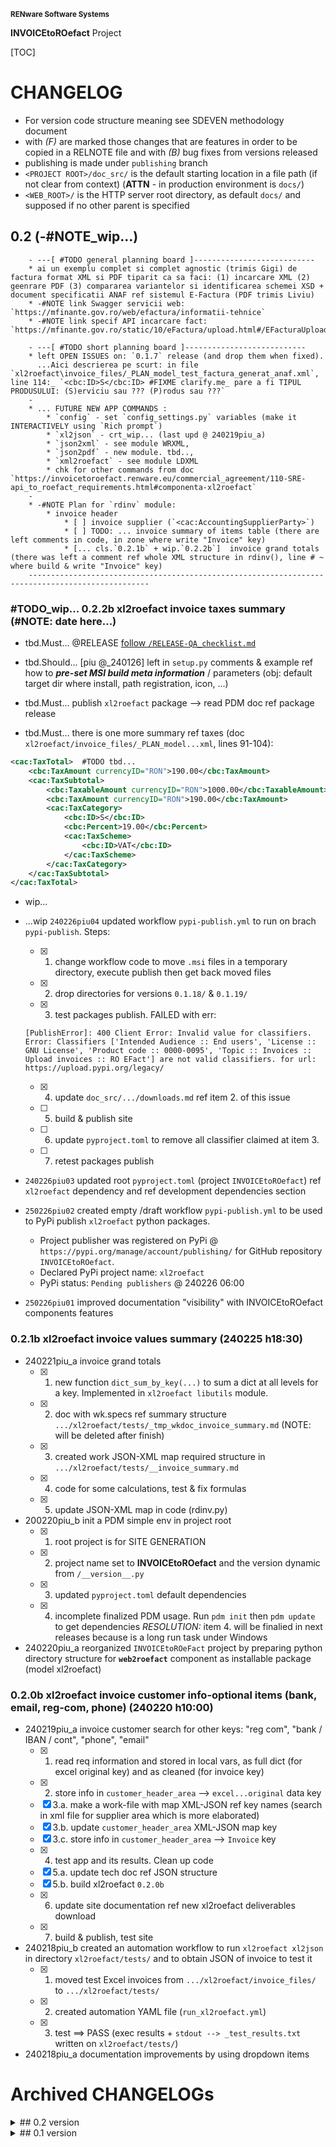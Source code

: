 <small>**RENware Software Systems**</small>

**INVOICEtoROefact** Project

[TOC]


# CHANGELOG

- For version code structure meaning see SDEVEN methodology document
- with _(F)_ are marked those changes that are features in order to be copied in a RELNOTE file and with _(B)_ bug fixes from versions released
- publishing is made under `publishing` branch
- `<PROJECT ROOT>/doc_src/` is the default starting location in a file path (if not clear from context) (**ATTN** - in production environment is `docs/`)
- `<WEB_ROOT>/` is the HTTP server root directory, as default `docs/` and supposed if no other parent is specified



## 0.2 (-#NOTE_wip...)

```
    - ---[ #TODO general planning board ]---------------------------
    * ai un exemplu complet si complet agnostic (trimis Gigi) de factura format XML si PDF tiparit ca sa faci: (1) incarcare XML (2) geenrare PDF (3) compararea variantelor si identificarea schemei XSD + document specificatii ANAF ref sistemul E-Factura (PDF trimis Liviu)
    * -#NOTE link Swagger servicii web: `https://mfinante.gov.ro/web/efactura/informatii-tehnice`
    * -#NOTE link specif API incarcare fact: `https://mfinante.gov.ro/static/10/eFactura/upload.html#/EFacturaUpload/handleRequest`

    - ---[ #TODO short planning board ]---------------------------
    * left OPEN ISSUES on: `0.1.7` release (and drop them when fixed).
      ...Aici descrierea pe scurt: in file `xl2roefact\invoice_files/_PLAN_model_test_factura_generat_anaf.xml`, line 114:_ `<cbc:ID>S</cbc:ID> #FIXME clarify.me_ pare a fi TIPUL PRODUSULUI: (S)erviciu sau ??? (P)rodus sau ???`
    -
    * ... FUTURE NEW APP COMMANDS :
        * `config` - set `config_settings.py` variables (make it INTERACTIVELY using `Rich prompt`)
        * `xl2json` - crt_wip... (last upd @ 240219piu_a)
        * `json2xml` - see module WRXML,
        * `json2pdf` - new module. tbd..,
        * `xml2roefact` - see module LDXML
        * chk for other commands from doc `https://invoicetoroefact.renware.eu/commercial_agreement/110-SRE-api_to_roefact_requirements.html#componenta-xl2roefact`
    -
    * -#NOTE Plan for `rdinv` module:
        * invoice header
            * [ ] invoice supplier (`<cac:AccountingSupplierParty>`)
            * [ ] TODO: ... invoice summary of items table (there are left comments in code, in zone where write "Invoice" key)
            * [... cls.`0.2.1b` + wip.`0.2.2b`]  invoice grand totals (there was left a comment ref whole XML structure in rdinv(), line # ~ where build & write "Invoice" key)
    -------------------------------------------------------------------------------------------------
```




### #TODO_wip... 0.2.2b xl2roefact invoice taxes summary (#NOTE: date here...)

* tbd.Must... @RELEASE [follow `/RELEASE-QA_checklist.md`](./RELEASE-QA_checklist.md)
* tbd.Should... [piu @_240126] left in `setup.py` comments & example ref how to ___pre-set MSI build meta information___ / parameters (obj: default target dir where install, path registration, icon, ...)
* tbd.Must... publish `xl2roefact` package --> read PDM doc ref package release

* tbd.Must... there is one more summary ref taxes (doc `xl2roefact/invoice_files/_PLAN_model...xml`, lines 91-104):
```xml
<cac:TaxTotal>  #TODO tbd...
    <cbc:TaxAmount currencyID="RON">190.00</cbc:TaxAmount>
    <cac:TaxSubtotal>
        <cbc:TaxableAmount currencyID="RON">1000.00</cbc:TaxableAmount>
        <cbc:TaxAmount currencyID="RON">190.00</cbc:TaxAmount>
        <cac:TaxCategory>
            <cbc:ID>S</cbc:ID>
            <cbc:Percent>19.00</cbc:Percent>
            <cac:TaxScheme>
                <cbc:ID>VAT</cbc:ID>
            </cac:TaxScheme>
        </cac:TaxCategory>
    </cac:TaxSubtotal>
</cac:TaxTotal>
```

* wip...

* ...wip `240226piu04` updated workflow `pypi-publish.yml` to run on brach `pypi-publish`. Steps:
    * [x] 1. change workflow code to move `.msi` files in a temporary directory, execute publish then get back moved files
    * [x] 2. drop directories for versions `0.1.18/` & `0.1.19/`
    * [x] 3. test packages publish. FAILED with err:
    ```
    [PublishError]: 400 Client Error: Invalid value for classifiers. Error: Classifiers ['Intended Audience :: End users', 'License :: GNU License', 'Product code :: 0000-0095', 'Topic :: Invoices :: Upload invoices :: RO EFact'] are not valid classifiers. for url: https://upload.pypi.org/legacy/
    ```
    * [x] 4. update `doc_src/.../downloads.md` ref item 2. of this issue
    * [ ] 5. build & publish site
    * [ ] 6. update `pyproject.toml` to remove all classifier claimed at item 3.
    * [ ] 7. retest packages publish

* `240226piu03` updated root `pyproject.toml` (project `INVOICEtoROefact`) ref `xl2roefact` dependency and ref development dependencies section
* `250226piu02` created empty /draft workflow `pypi-publish.yml` to be used to PyPi publish `xl2roefact` python packages.
    * Project publisher was registered on PyPi @ `https://pypi.org/manage/account/publishing/` for GitHub repository `INVOICEtoROefact`.
    * Declared PyPi project name: `xl2roefact`
    * PyPi status: `Pending publishers` @ 240226 06:00
* `250226piu01` improved documentation "visibility" with INVOICEtoROefact components features






### 0.2.1b xl2roefact invoice values summary (240225 h18:30)

* 240221piu_a invoice grand totals
    * [x] 1. new function `dict_sum_by_key(...)` to sum a dict at all levels for a key. Implemented in `xl2roefact libutils` module.
    * [x] 2. doc with wk.specs ref summary structure `.../xl2roefact/tests/_tmp_wkdoc_invoice_summary.md` (NOTE: will be deleted after finish)
    * [x] 3. created work JSON-XML map required structure in `.../xl2roefact/tests/__invoice_summary.md`
    * [x] 4. code for some calculations, test & fix formulas
    * [x] 5. update JSON-XML map in code (rdinv.py)
* 200220piu_b init a PDM simple env in project root
    * [x] 1. root project is for SITE GENERATION
    * [x]  2. project name set to **INVOICEtoROefact** and the version dynamic from `/__version__.py`
    * [x] 3. updated `pyproject.toml` default dependencies
    * [x] 4. incomplete finalized PDM usage. Run `pdm init` then `pdm update` to get dependencies
      _RESOLUTION:_ item 4. will be finalied in next releases because is a long run task under Windows
* 240220piu_a reorganized `INVOICEtoROeFact` project by preparing python directory structure for **`web2roefact`** component as installable package (model xl2roefact)






### 0.2.0b xl2roefact invoice customer info-optional items (bank, email, reg-com, phone) (240220 h10:00)

* 240219piu_a invoice customer search for other keys: "reg com", "bank / IBAN / cont", "phone", "email"
    * [x] 1. read req information and stored in local vars, as full dict (for excel original key) and as cleaned (for invoice key)
    * [x] 2. store info in `customer_header_area` --> `excel...original` data key
    * [x] 3.a. make a work-file with map XML-JSON ref key names (search in xml file for supplier area which is more elaborated)
    * [x] 3.b. update `customer_header_area` XML-JSON map key
    * [x] 3.c. store info in `customer_header_area` --> `Invoice` key
    * [x] 4. test app and its results. Clean up code
    * [x] 5.a. update tech doc ref JSON structure
    * [x] 5.b. build xl2roefact `0.2.0b`
    * [x] 6. update site documentation ref new xl2roefact deliverables download
    * [x] 7. build & publish, test site
* 240218piu_b created an automation workflow to run `xl2roefact xl2json` in directory `xl2roefact/tests/` and to obtain JSON of invoice to test it
    * [x] 1. moved test Excel invoices from `.../xl2roefact/invoice_files/` to `.../xl2roefact/tests/`
    * [x] 2. created automation YAML file (`run_xl2roefact.yml`)
    * [x] 3. test ==> PASS (exec results + `stdout --> _test_results.txt` written on `xl2roefact/tests/`)
* 240218piu_a documentation improvements by using dropdown items











# Archived CHANGELOGs


<details markdown="1"><summary markdown="1">
## 0.2 version
</summary>

* no item here yet

</details>



<details markdown="1"><summary markdown="1">
## 0.1 version
</summary>

* [`0.1.22b` xl2roefact application interface improvements](./changelog_history/CHANGELOG-0.1.22b.md)
* [`0.1.21.post3` cleaned system documentation and site](./changelog_history/CHANGELOG-0.1.21.post3.md)
* [`0.1.21.post2` xl2roefact app detailed section with commands & options "--help" like](./changelog_history/CHANGELOG-0.1.21.post2.md)
* [`0.1.21.post1` fixed missing links in site root index page](./changelog_history/CHANGELOG-0.1.21.post1.md)
* [`0.1.21` rollout news in system portal invoicetoroefact.renware.eu](./changelog_history/CHANGELOG-0.1.21.md)
* [`0.1.20.dev` invoice customer address](./changelog_history/CHANGELOG-0.1.20.dev.md)
* [`0.1.19.dev` invoice customer and partial invoice total values calculations](./changelog_history/CHANGELOG-0.1.19.dev.md)
* [`0.1.18.dev` invoice customer CUI partial invoice total values calculations](./changelog_history/CHANGELOG-0.1.18.dev.md)
* [`0.1.17.dev` fixed all application & package running standard ways](./changelog_history/CHANGELOG-0.1.17.dev.md)
* [`0.1.16.dev` improving Excel kv-data search with "IN-LABEL" method](./changelog_history/CHANGELOG-0.1.16.dev.md)
* [`0.1.15` updated solution portal `http://invoicetoroefact.renware.eu/`](./changelog_history/CHANGELOG-0.1.15.md)
* [`0.1.14.dev` invoice issue date](./changelog_history/CHANGELOG-0.1.14.dev.md)
* [`0.1.13.dev` invoice currency](./changelog_history/CHANGELOG-0.1.13.dev.md)
* [`0.1.12.dev` invoice number](./changelog_history/CHANGELOG-0.1.12.dev.md)
* [`0.1.11.dev` packaging improvements for app & xl2roefact package](./changelog_history/CHANGELOG-0.1.11.dev.md)
* [`0.1.10.dev` command interface improved, `msi` package building, invoice template & updated documentation](./changelog_history/CHANGELOG-0.1.10.dev.md)
* [`0.1.9.dev` `xl2roefact.RDINV` running executable and distribution kit](./changelog_history/CHANGELOG-0.1.9.dev.md)
* [`0.1.8.dev` improved application structure and first executable release](./changelog_history/CHANGELOG-0.1.8.dev.md)
* [`0.1.7.dev` `xl2roefact.RDINV` invoice items & metadata + *OPEN ISSUES*](./changelog_history/CHANGELOG-0.1.7.dev.md)
* [`0.1.6.dev` commercial agreement OPTIONS document](changelog_history/CHANGELOG-0.1.6.dev.md)
* [`0.1.5.dev` init component *xl2roefact* for CLI application](./changelog_history/CHANGELOG-0.1.5.dev.md)
* [`0.1.4.dev` Create system backbone structure](./changelog_history/CHANGELOG-0.1.4.dev.md)
* [`0.1.3.dev` Enhancing `payments_validation_board` technical proposal](./changelog_history/CHANGELOG-0.1.3.dev.md)
* [`0.1.2.dev` Enhancing `APItoROefact` technical proposal](./changelog_history/CHANGELOG-0.1.2.dev.md)
* [`0.1.1.dev` Elaborating technical proposal](./changelog_history/CHANGELOG-0.1.1.dev.md)
* [`0.1.0.dev` System raw backbone](./changelog_history/CHANGELOG-0.1.0.dev.md)

</details>


